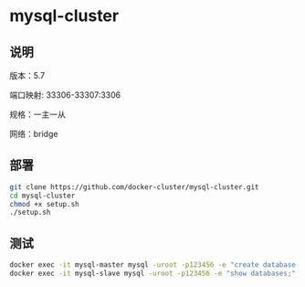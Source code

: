 # mysql-cluster

## 说明

版本：5.7

端口映射: 33306-33307:3306

规格：一主一从

网络：bridge

## 部署

``` bash
git clone https://github.com/docker-cluster/mysql-cluster.git
cd mysql-cluster
chmod +x setup.sh
./setup.sh
```

## 测试

``` bash
docker exec -it mysql-master mysql -uroot -p123456 -e "create database test;"
docker exec -it mysql-slave mysql -uroot -p123456 -e "show databases;"
```
